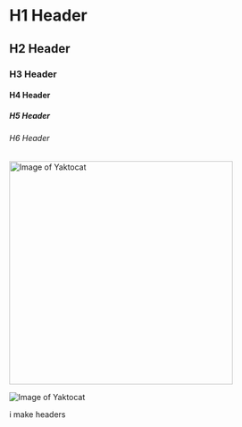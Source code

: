 # H1 Header
## H2 Header
### H3 Header 
#### H4 Header 
##### H5 Header 
###### H6 Header 

<img alt="Image of Yaktocat" src=https://octodex.github.com/images/yaktocat.png width=400>

![Image of Yaktocat](https://octodex.github.com/images/yaktocat.png)

i make headers


